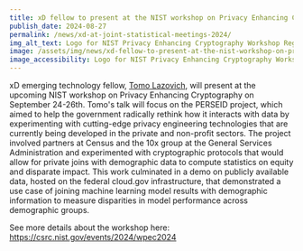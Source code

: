```yaml
---
title: xD fellow to present at the NIST workshop on Privacy Enhancing Cryptography
publish_date: 2024-08-27
permalink: /news/xd-at-joint-statistical-meetings-2024/
img_alt_text: Logo for NIST Privacy Enhancing Cryptography Workshop Registration
image: /assets/img/news/xd-fellow-to-present-at-the-nist-workshop-on-privacy-enhancing-cryptography.jpg
image_accessibility: Logo for NIST Privacy Enhancing Cryptography Workshop Registration
---
```

<p>
  xD emerging technology fellow, <a href="{{ site.baseurl }}/team/tomo-lazovich/">Tomo Lazovich</a>, will present at the upcoming NIST workshop on Privacy Enhancing Cryptography on September 24-26th. Tomo's talk will focus on the PERSEID project, which aimed to help the government radically rethink how it interacts with data by experimenting with cutting-edge privacy engineering technologies that are currently being developed in the private and non-profit sectors. The project involved partners at Census and the 10x group at the General Services Administration and experimented with cryptographic protocols that would allow for private joins with demographic data to compute statistics on equity and disparate impact. This work culminated in a demo on publicly available data, hosted on the federal cloud.gov infrastructure, that demonstrated a use case of joining machine learning model results with demographic information to measure disparities in model performance across demographic groups.
</p>
<p>
  See more details about the workshop here: <a href="https://csrc.nist.gov/events/2024/wpec2024">https://csrc.nist.gov/events/2024/wpec2024</a>
</p>
